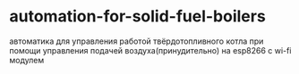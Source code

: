 # automation-for-solid-fuel-boilers
автоматика для управления работой твёрдотопливного котла при помощи управления подачей воздуха(принудительно) на esp8266 с wi-fi модулем

